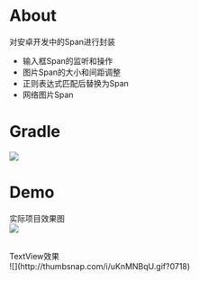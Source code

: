 # About
对安卓开发中的Span进行封装

* 输入框Span的监听和操作
* 图片Span的大小和间距调整
* 正则表达式匹配后替换为Span
* 网络图片Span

# Gradle
[![](https://jitpack.io/v/zj565061763/span.svg)](https://jitpack.io/#zj565061763/span)

# Demo
实际项目效果图
<br>
![](http://thumbsnap.com/i/QeKxWmbM.png?0718)

<br>
TextView效果
<br>
![](http://thumbsnap.com/i/uKnMNBqU.gif?0718)<br>
